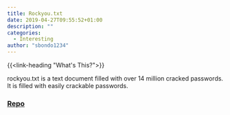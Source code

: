```yaml
---
title: Rockyou.txt
date: 2019-04-27T09:55:52+01:00
description: ""
categories:
  - Interesting
author: "sbondo1234"
---
```


{{<link-heading "What's This?">}}

rockyou.txt is a text document filled with over 14 million cracked passwords. It is filled with easily crackable passwords.

### <a href="https://github.com/brannondorsey/naive-hashcat/releases" target="_blank">Repo</a>
